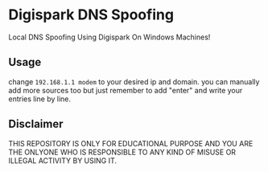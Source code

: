 # Digispark DNS Spoofing
Local DNS Spoofing Using Digispark On Windows Machines!
## Usage
change ```192.168.1.1 modem``` to your desired ip and domain.
you can manually add more sources too but just remember to add "enter" and write your entries line by line.
## Disclaimer
THIS REPOSITORY IS ONLY FOR EDUCATIONAL PURPOSE AND YOU ARE THE ONLYONE WHO IS RESPONSIBLE TO ANY KIND OF MISUSE OR ILLEGAL ACTIVITY BY USING IT.
